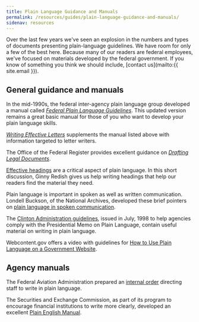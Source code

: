 ```yaml
---
title: Plain Language Guidance and Manuals
permalink: /resources/guides/plain-language-guidance-and-manuals/
sidenav: resources
---
```


Over the last few years we've seen an explosion in the numbers and types of documents presenting plain-language guidelines. We have room for only a few of the best here. Because many of our readers are federal employees, we've focused on materials developed by the federal government. If you know of something you think we should include, [contact us](mailto:{{ site.email }}).

## General guidance and manuals

In the mid-1990s, the federal inter-agency plain language group developed a manual called _[Federal Plain Language Guidelines](reader-friendly.cfm)_. This updated version remains a great basic manual for those of you who want to develop your plain language skills.

_[Writing Effective Letters](letters.cfm)_ supplements the manual listed above with information targeted to letter writers.

The Office of the Federal Register provides excellent guidance on _[Drafting Legal Documents](http://www.archives.gov/federal-register/write/legal-docs/)_.

[Effective headings](headings.cfm) are a critical aspect of plain language. In this short discussion, Ginny Redish gives us help writing headings that help our readers find the material they need.

Plain language is important in spoken as well as written communication. Londell Buckson, of the National Archives, developed these brief pointers on [plain language in spoken communication](verbal.cfm).

The [Clinton Administration guidelines](PresMemoGuidelines.cfm), issued in July, 1998 to help agencies comply with the Presidential Memo on Plain Language, contain useful material on writing in plain language.

Webcontent.gov offers a video with guidelines for [How to Use Plain Language on a Government Website](http://www.howcast.com/videos/241179-How-To-Use-Plain-Language-on-a-Government-Website/).

## Agency manuals

The Federal Aviation Administration prepared an [internal order](http://www.faa.gov/documentlibrary/media/order/branding_writing/order1000_36.pdf) directing staff to write in plain language.

The Securities and Exchange Commission, as part of its program to encourage financial institutions to write more clearly, developed an excellent [Plain English Manual](http://www.sec.gov/news/extra/handbook.htm).
